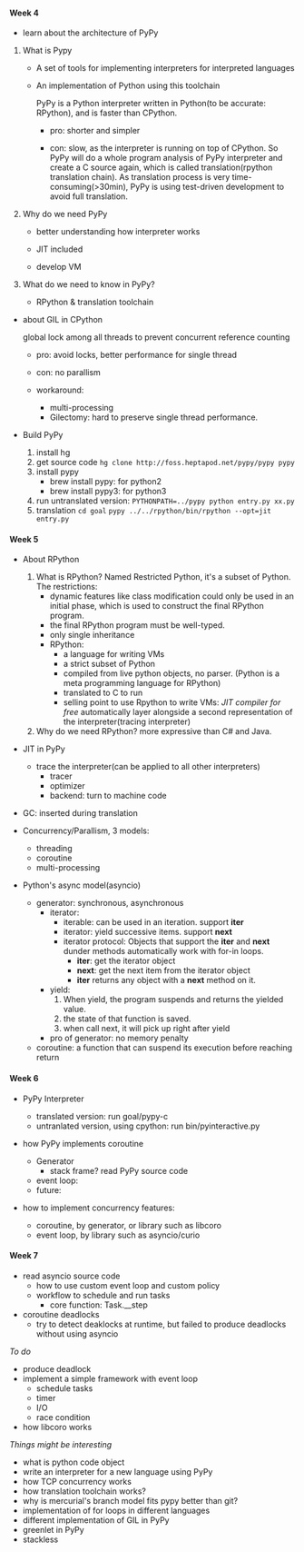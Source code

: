 #### Week 4

- learn about the architecture of PyPy

1. What is Pypy
    - A set of tools for implementing interpreters for interpreted languages
    - An implementation of Python using this toolchain

        PyPy is a Python interpreter written in Python(to be accurate: RPython), and is faster than CPython.

        * pro: shorter and simpler

        * con: slow, as the interpreter is running on top of CPython. So PyPy will do a whole program analysis of PyPy interpreter and create a C source again, which is called translation(rpython translation chain). As translation process is very time-consuming(>30min), PyPy is using test-driven development to avoid full translation.
2. Why do we need PyPy
  
    * better understanding how interpreter works

    * JIT included

    * develop VM

3. What do we need to know in PyPy?

    * RPython & translation toolchain

- about GIL in CPython
  
  global lock among all threads to prevent concurrent reference counting

    * pro: avoid locks, better performance for single thread

    * con: no parallism

    * workaround: 
        * multi-processing
        * Gilectomy: hard to preserve single thread performance.

- Build PyPy
    1. install hg
    2. get source code
        `hg clone http://foss.heptapod.net/pypy/pypy pypy`
    3. install pypy
        - brew install pypy: for python2
        - brew install pypy3: for python3
    4. run untranslated version:
        `PYTHONPATH=../pypy python entry.py xx.py`
    5. translation
        `cd goal`
        `pypy ../../rpython/bin/rpython --opt=jit entry.py`

#### Week 5

- About RPython
    1. What is RPython?
        Named Restricted Python, it's a subset of Python. The restrictions:
        - dynamic features like class modification could only be used in an initial phase, which is used to construct the final RPython program.
        - the final RPython program must be well-typed.
        - only single inheritance
        * RPython: 
            - a language for writing VMs
            - a strict subset of Python
            - compiled from live python objects, no parser. (Python is a meta programming language for RPython)
            - translated to C to run
            - selling point to use Rpython to write VMs: *JIT compiler for free*
                automatically layer alongside a second representation of the interpreter(tracing interpreter)
    2. Why do we need RPython?
        more expressive than C# and Java.

- JIT in PyPy
    - trace the interpreter(can be applied to all other interpreters)
        - tracer
        - optimizer
        - backend: turn to machine code
- GC: inserted during translation

- Concurrency/Parallism, 3 models:
    - threading
    - coroutine
    - multi-processing

- Python's async model(asyncio)
    - generator: synchronous, asynchronous
        - iterator:
            * iterable: can be used in an iteration. support __iter__
            * iterator: yield successive items. support __next__
            * iterator protocol: Objects that support the __iter__ and __next__ dunder methods automatically work with for-in loops.
                * __iter__: get the iterator object
                * __next__: get the next item from the iterator object
                * __iter__ returns any object with a __next__ method on it.
        - yield:
            1. When yield, the program suspends and returns the yielded value. 
            2. the state of that function is saved.
            3. when call next, it will pick up right after yield
        - pro of generator: no memory penalty    
    - coroutine: a function that can suspend its execution before reaching return

#### Week 6
- PyPy Interpreter
    - translated version: run goal/pypy-c
    - untranlated version, using cpython: run bin/pyinteractive.py
- how PyPy implements coroutine
    - Generator
        - stack frame?
            read PyPy source code
    - event loop:
    - future:

- how to implement concurrency features:
    - coroutine, by generator, or library such as libcoro
    - event loop, by library such as asyncio/curio

#### Week 7
- read asyncio source code
    - how to use custom event loop and custom policy
    - workflow to schedule and run tasks
        - core function: Task.__step
- coroutine deadlocks
    - try to detect deaklocks at runtime, but failed to produce deadlocks without using asyncio


*To do*
- produce deadlock
- implement a simple framework with event loop
    - schedule tasks
    - timer
    - I/O
    - race condition
- how libcoro works


*Things might be interesting*

- what is python code object
- write an interpreter for a new language using PyPy
- how TCP concurrency works
- how translation toolchain works?
- why is mercurial's branch model fits pypy better than git?
- implementation of for loops in different languages
- different implementation of GIL in PyPy
- greenlet in PyPy
- stackless